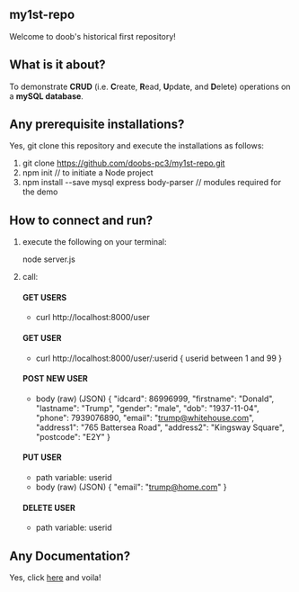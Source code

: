 ## my1st-repo
Welcome to doob's historical first repository!

## What is it about?
To demonstrate **CRUD** (i.e. **C**reate, **R**ead, **U**pdate, and **D**elete) operations on a **mySQL database**.

## Any prerequisite installations?
Yes, git clone this repository and execute the installations as follows:

  1. git clone https://github.com/doobs-pc3/my1st-repo.git
  2. npm init  // to initiate a Node project
  3. npm install --save mysql express body-parser // modules required for the demo
  
## How to connect and run?
1. execute the following on your terminal:

   node server.js

2. call:
   #### GET USERS
   - curl http://localhost:8000/user

   #### GET USER
   - curl http://localhost:8000/user/:userid { userid between 1 and 99 }
   
   #### POST NEW USER
   - body (raw) (JSON)
    {
        "idcard": 86996999,
        "firstname": "Donald",
        "lastname": "Trump",
        "gender": "male",
        "dob": "1937-11-04",
        "phone": 7939076890,
        "email": "trump@whitehouse.com",
        "address1": "765 Battersea Road",
        "address2": "Kingsway Square",
        "postcode": "E2Y"
    }
    
    #### PUT USER
    - path variable: userid
    - body (raw) (JSON)
    {
    "email": "trump@home.com"
    }
    
    #### DELETE USER
    - path variable: userid
    
## Any Documentation?
Yes, click [here](https://web.postman.co/collections/13192159-56fddb78-9a6e-4cd6-89ff-325562747471?version=latest&workspace=66250a7e-e719-4b37-b89a-74b2505d70dc) and voila!
